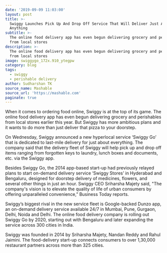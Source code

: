 ```yaml
---
date: '2019-09-09 11:03:00'
layout: post
title: >-
  Swiggy Launches Pick Up And Drop Off Service That Will Deliver Just About
  Anything
subtitle: >-
  The online food delivery app has even begun delivering grocery and perishables
  from local stores
description: >-
  The online food delivery app has even begun delivering grocery and perishables
  from local stores
image: swiggygo_172x.910_ytegpw
category: blog
tags:
  - swiggy
  - perishable delivery
author: Sudharshan TK
source_name: Mashable
source_url: 'https://mashable.com'
paginate: true
---
```

When it comes to ordering food online, Swiggy is at the top of its game. The online food delivery app has even begun delivering grocery and perishables from local stores earlier this year. But Swiggy has more ambitious plans and it wants to do more than just deliver that pizza to your doorstep.

On Wednesday, Swiggy announced a new hyperlocal service ‘Swiggy Go’ that is dedicated to last-mile delivery for just about everything. The company said that the delivery fleet of Swiggy will help pick up and drop off items ranging from forgotten keys to laundry, lunch boxes and documents, etc. via the Swiggy app.

Besides Swiggy Go, the 2014 app-based start-up had previously relayed plans to start on-demand delivery service ‘Swiggy Stores’ in Hyderabad and Bengaluru, designed for doorstep delivery of medicines, flowers, and several other things in just an hour. Swiggy CEO Sriharsha Majety said, "The company's vision is to elevate the quality of life of urban consumers by offering unparalleled convenience,” Business Today reports.

Swiggy’s biggest rival in the new service fleet is Google-backed Dunzo app, an on-demand delivery service available 24/7 in Mumbai, Pune, Gurgaon, Delhi, Noida and Delhi. The online food delivery company is rolling out Swiggy Go by 2020, starting out with Bengaluru and later expanding the service across 300 cities in India.

Swiggy was founded in 2014 by Sriharsha Majety, Nandan Reddy and Rahul Jaimini. The food-delivery start-up connects consumers to over 1,30,000 restaurant partners across more than 325 cities.
